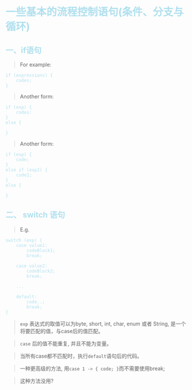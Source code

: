 <font color=BlueGreen>

# 一些基本的流程控制语句(条件、分支与循环)


## 一、if语句 

> For example: 
    
    if (expressions) {
        codes;
    }
> Another form:

    if (exp) {
        codes:
    }
    else {

    }

> Another form:

    if (exp) {
        code;
    }
    else if (exp2) {
        code2;
    }
    else {

    }

## 二、 switch 语句

> E.g. 

    switch (exp) {
        case value1:
            codeBlock1;
            break;

        case value2:
            codeBlock2;
            break;
        
        ...

        default:
            code..;
            break;
    }

> ```exp``` 表达式的取值可以为byte, short, int, char, enum 或者 String, 是一个将要匹配的值，与case后的值匹配。

> ```case``` 后的值不能重复, 并且不能为变量。

> 当所有case都不匹配时，执行`default`语句后的代码。

> 一种更高级的方法, 用`case 1 -> { code; }`而不需要使用break;

> 这种方法没用?

</font>
